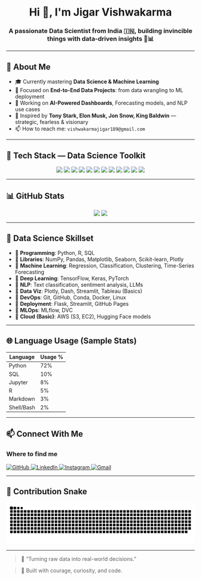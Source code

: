 <h1 align="center">Hi 👋, I'm Jigar Vishwakarma</h1>
<h3 align="center">A passionate Data Scientist from India 🇮🇳, building invincible things with data-driven insights 🧠📊</h3>

---

## 📌 About Me

- 🎓 Currently mastering **Data Science & Machine Learning**
- 💼 Focused on **End-to-End Data Projects**: from data wrangling to ML deployment
- 🔭 Working on **AI-Powered Dashboards**, Forecasting models, and NLP use cases
- 🧠 Inspired by **Tony Stark, Elon Musk, Jon Snow, King Baldwin** — strategic, fearless & visionary
- 📫 How to reach me: `vishwakarmajigar189@gmail.com`

---

## 🚀 Tech Stack — Data Science Toolkit


<p align="center">
  <img src="https://cdn.jsdelivr.net/gh/devicons/devicon/icons/python/python-original.svg" height="40" />
  <img src="https://cdn.jsdelivr.net/gh/devicons/devicon/icons/r/r-original.svg" height="40" />
  <img src="https://cdn.jsdelivr.net/gh/devicons/devicon/icons/numpy/numpy-original.svg" height="40" />
  <img src="https://cdn.jsdelivr.net/gh/devicons/devicon/icons/pandas/pandas-original.svg" height="40" />
  <img src="https://cdn.jsdelivr.net/gh/devicons/devicon/icons/tensorflow/tensorflow-original.svg" height="40" />
  <img src="https://cdn.jsdelivr.net/gh/devicons/devicon/icons/pytorch/pytorch-original.svg" height="40" />
  <img src="https://cdn.jsdelivr.net/gh/devicons/devicon/icons/jupyter/jupyter-original.svg" height="40" />
  <img src="https://cdn.jsdelivr.net/gh/devicons/devicon/icons/git/git-original.svg" height="40" />
  <img src="https://cdn.jsdelivr.net/gh/devicons/devicon/icons/github/github-original.svg" height="40" />
  <img src="https://cdn.jsdelivr.net/gh/devicons/devicon/icons/vscode/vscode-original.svg" height="40" />
  <img src="https://cdn.jsdelivr.net/gh/devicons/devicon/icons/linux/linux-original.svg" height="40" />
  <img src="https://cdn.jsdelivr.net/gh/devicons/devicon/icons/docker/docker-original.svg" height="40" />
</p>

---

## 📊 GitHub Stats

<p align="center">
  <img src="https://github-readme-stats.vercel.app/api?username=Jigarvishwakarma&show_icons=true&theme=radical" />
  <img src="https://github-readme-stats.vercel.app/api/top-langs/?username=Jigarvishwakarma&layout=compact&theme=radical" />
</p>

---

## 🧠 Data Science Skillset

- 🔹 **Programming**: Python, R, SQL
- 🔹 **Libraries**: NumPy, Pandas, Matplotlib, Seaborn, Scikit-learn, Plotly
- 🔹 **Machine Learning**: Regression, Classification, Clustering, Time-Series Forecasting
- 🔹 **Deep Learning**: TensorFlow, Keras, PyTorch
- 🔹 **NLP**: Text classification, sentiment analysis, LLMs
- 🔹 **Data Viz**: Plotly, Dash, Streamlit, Tableau (Basics)
- 🔹 **DevOps**: Git, GitHub, Conda, Docker, Linux
- 🔹 **Deployment**: Flask, Streamlit, GitHub Pages
- 🔹 **MLOps**: MLflow, DVC
- 🔹 **Cloud (Basic)**: AWS (S3, EC2), Hugging Face models

---

## 🌐 Language Usage (Sample Stats)

| Language     | Usage % |
|--------------|---------|
| Python       | 72%     |
| SQL          | 10%     |
| Jupyter      | 8%      |
| R            | 5%      |
| Markdown     | 3%      |
| Shell/Bash   | 2%      |

---

## 📫 Connect With Me

<h3>Where to find me</h3>
<p>
  <!-- GitHub -->
  <a href="https://github.com/Jiggaarrr" target="_blank">
    <img alt="GitHub" src="https://img.shields.io/badge/GitHub-%2312100E.svg?&style=for-the-badge&logo=Github&logoColor=white" />
  </a>

  <!-- LinkedIn -->
  <a href="www.linkedin.com/in/jigar-vishwakarma-2a8b57309" target="_blank">
    <img alt="LinkedIn" src="https://img.shields.io/badge/linkedin-%230077B5.svg?&style=for-the-badge&logo=linkedin&logoColor=white" />
  </a>

  <!-- Instagram -->
  <a href="https://www.instagram.com/jiggaarrr.__/?next=%2F" target="_blank">
    <img alt="Instagram" src="https://img.shields.io/badge/Instagram-E4405F?style=for-the-badge&logo=instagram&logoColor=white" />
  </a>

  <!-- Gmail (mailto link) -->
  <a href="mailto:yourname@gmail.com" target="_blank">
    <img alt="Gmail" src="https://img.shields.io/badge/Gmail-D14836?style=for-the-badge&logo=gmail&logoColor=white" />
  </a>
</p>

---

## 🐍 Contribution Snake

<p align="center">
  <img src="https://github.com/Platane/snk/raw/output/github-contribution-grid-snake.svg" alt="Snake animation" />
</p>

---

> 🧠 “Turning raw data into real-world decisions.”

> 💪 Built with courage, curiosity, and code.
